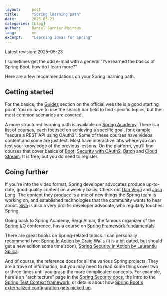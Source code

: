 ```yaml
---
layout:     post
title:      "Spring learning path"
date:       2025-05-23
categories: [blog]
author:     Daniel Garnier-Moiroux
lang:       en
excerpt:    "Learning ideas for Spring"
---
```


Latest revision: 2025-05-23

I sometimes get the odd e-mail with a general "I've learned the basics of Spring Boot, how do I learn more?"

Here are a few recommendations on your Spring learning path.


## Getting started

For the basics, the [Guides](https://spring.io/guides) section on the official website is a good starting point.
You do have to use the search bar field to find specific topics, but the most common scenarios are covered.

A more structured learning path is available on [Spring Academy](https://spring.academy/).
There is a list of courses, each focused on achieving a specific goal, for example "secure a REST API using
OAuth2".
Some of these courses have videos content and some are just text.
Most have interactive labs where you can test your knowledge of the previous lessons.
On the platform, you'll find courses that cover basics of [Boot](https://spring.academy/courses/building-a-rest-api-with-spring-boot), [Security with OAuth2](https://spring.academy/courses/spring-academy-secure-rest-api-oauth2), [Batch](https://spring.academy/courses/building-a-batch-application-with-spring-batch) and [Cloud Stream](https://spring.academy/courses/spring-cloud-stream).
It is free, but you do need to register.


## Going further

If you're into the video format, Spring developer advocates produce up-to-date, good quality content on a weekly basis.
Check out [Dan Vega](https://www.youtube.com/@DanVega) and [Josh Long](https://www.youtube.com/@coffeesoftware).
The content they produce is a mix of new things the Spring team is working on, and established technologies that the community wants to hear about.
[Siva](https://www.sivalabs.in/) is also a very prolific developer advocate, who regularly touches Spring.

Going back to Spring Academy, Sergi Almar, the famous organizer of the [Spring I/O](https://springio.net) conference, has a course on [Spring Framework fundamentals](https://spring.academy/courses/spring-framework-essentials).

There are great books on Spring-related topics.
I can personally recommend two: [Spring In Action by Craig Walls](https://www.manning.com/books/spring-in-action-sixth-edition) (it is a bit dated, but should get a new edition some time soon), [Spring Security In Action by Laurentiu Spilca](https://www.manning.com/books/spring-security-in-action-second-edition).

And of course, the reference docs for all the various Spring projects. They are a trove of information, but you may need to read some things over two or three times until you grasp the more complicated concepts.
For example, here's an "architecture" page in the [Spring Security docs](https://docs.spring.io/spring-security/reference/servlet/authentication/architecture.html), the intro to the [Spring Test Context framework](https://docs.spring.io/spring-framework/reference/testing/testcontext-framework.html), or details about how [Spring Boot's externalized configuration gets picked up](https://docs.spring.io/spring-boot/reference/features/external-config.html).
